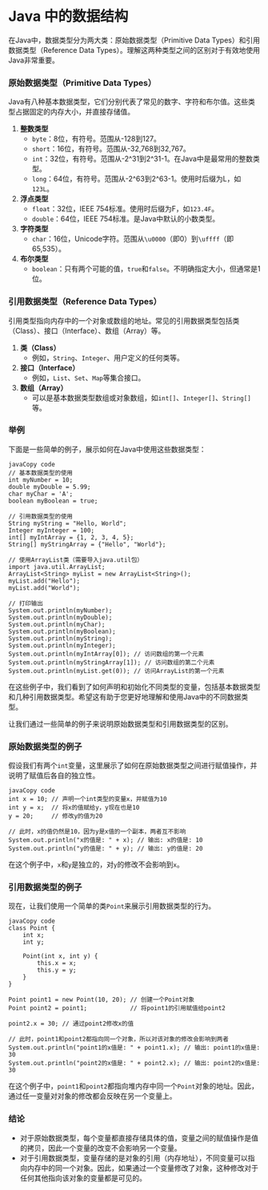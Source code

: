 

# Java 中的数据结构

在Java中，数据类型分为两大类：原始数据类型（Primitive Data Types）和引用数据类型（Reference Data Types）。理解这两种类型之间的区别对于有效地使用Java非常重要。

### 原始数据类型（Primitive Data Types）

Java有八种基本数据类型，它们分别代表了常见的数字、字符和布尔值。这些类型占据固定的内存大小，并直接存储值。

1. **整数类型**
   - `byte`：8位，有符号。范围从-128到127。
   - `short`：16位，有符号。范围从-32,768到32,767。
   - `int`：32位，有符号。范围从-2^31到2^31-1。在Java中是最常用的整数类型。
   - `long`：64位，有符号。范围从-2^63到2^63-1。使用时后缀为L，如`123L`。
2. **浮点类型**
   - `float`：32位，IEEE 754标准。使用时后缀为F，如`123.4F`。
   - `double`：64位，IEEE 754标准。是Java中默认的小数类型。
3. **字符类型**
   - `char`：16位，Unicode字符。范围从`\u0000`（即0）到`\uffff`（即65,535）。
4. **布尔类型**
   - `boolean`：只有两个可能的值，`true`和`false`。不明确指定大小，但通常是1位。

### 引用数据类型（Reference Data Types）

引用类型指向内存中的一个对象或数组的地址。常见的引用数据类型包括类（Class）、接口（Interface）、数组（Array）等。

1. **类（Class）**
   - 例如，`String`、`Integer`、用户定义的任何类等。
2. **接口（Interface）**
   - 例如，`List`、`Set`、`Map`等集合接口。
3. **数组（Array）**
   - 可以是基本数据类型数组或对象数组，如`int[]`、`Integer[]`、`String[]`等。

### 举例

下面是一些简单的例子，展示如何在Java中使用这些数据类型：

```
javaCopy code
// 基本数据类型的使用
int myNumber = 10;
double myDouble = 5.99;
char myChar = 'A';
boolean myBoolean = true;

// 引用数据类型的使用
String myString = "Hello, World";
Integer myInteger = 100;
int[] myIntArray = {1, 2, 3, 4, 5};
String[] myStringArray = {"Hello", "World"};

// 使用ArrayList类（需要导入java.util包）
import java.util.ArrayList;
ArrayList<String> myList = new ArrayList<String>();
myList.add("Hello");
myList.add("World");

// 打印输出
System.out.println(myNumber);
System.out.println(myDouble);
System.out.println(myChar);
System.out.println(myBoolean);
System.out.println(myString);
System.out.println(myInteger);
System.out.println(myIntArray[0]); // 访问数组的第一个元素
System.out.println(myStringArray[1]); // 访问数组的第二个元素
System.out.println(myList.get(0)); // 访问ArrayList的第一个元素
```

在这些例子中，我们看到了如何声明和初始化不同类型的变量，包括基本数据类型和几种引用数据类型。希望这有助于您更好地理解和使用Java中的不同数据类型。

让我们通过一些简单的例子来说明原始数据类型和引用数据类型的区别。

### 原始数据类型的例子

假设我们有两个`int`变量，这里展示了如何在原始数据类型之间进行赋值操作，并说明了赋值后各自的独立性。

```
javaCopy code
int x = 10; // 声明一个int类型的变量x，并赋值为10
int y = x;  // 将x的值赋给y，y现在也是10
y = 20;     // 修改y的值为20

// 此时，x的值仍然是10，因为y是x值的一个副本，两者互不影响
System.out.println("x的值是: " + x); // 输出: x的值是: 10
System.out.println("y的值是: " + y); // 输出: y的值是: 20
```

在这个例子中，`x`和`y`是独立的，对`y`的修改不会影响到`x`。

### 引用数据类型的例子

现在，让我们使用一个简单的类`Point`来展示引用数据类型的行为。

```
javaCopy code
class Point {
    int x;
    int y;

    Point(int x, int y) {
        this.x = x;
        this.y = y;
    }
}

Point point1 = new Point(10, 20); // 创建一个Point对象
Point point2 = point1;            // 将point1的引用赋值给point2

point2.x = 30; // 通过point2修改x的值

// 此时，point1和point2都指向同一个对象，所以对该对象的修改会影响到两者
System.out.println("point1的x值是: " + point1.x); // 输出: point1的x值是: 30
System.out.println("point2的x值是: " + point2.x); // 输出: point2的x值是: 30
```

在这个例子中，`point1`和`point2`都指向堆内存中同一个`Point`对象的地址。因此，通过任一变量对对象的修改都会反映在另一个变量上。

### 结论

- 对于原始数据类型，每个变量都直接存储具体的值，变量之间的赋值操作是值的拷贝，因此一个变量的改变不会影响另一个变量。
- 对于引用数据类型，变量存储的是对象的引用（内存地址），不同变量可以指向内存中的同一个对象。因此，如果通过一个变量修改了对象，这种修改对于任何其他指向该对象的变量都是可见的。
